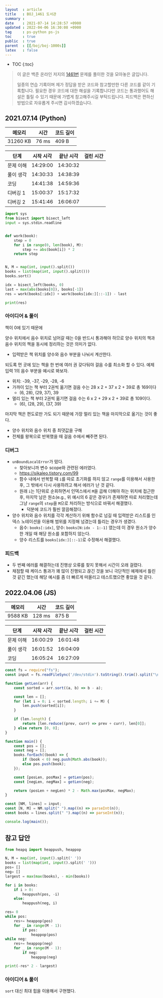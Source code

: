 ```yaml
---
layout  : article
title   : BOJ_1461 도서관
summary : 
date    : 2021-07-14 14:28:57 +0900
updated : 2022-04-06 16:30:08 +0900
tag     : ps-python ps-js
toc     : true
public  : true
parent  : [[/boj/boj-1000s]]
latex   : false
---
```

* TOC
{:toc}

> 이 글은 백준 온라인 저지의 [1461번](https://www.acmicpc.net/problem/1461) 문제를 풀이한 것을 모아놓은 글입니다.
>
> 일종의 연습 기록이며 제가 정답을 받은 코드와 참고할만한 다른 코드를 같이 기록합니다. 필요한 경우 코드에 대한 해설을 기록합니다만 코드는 통과했어도 해설은 틀릴 수 있기 때문에 가볍게 참고해주시길 부탁드립니다. 피드백은 편하신 방법으로 자유롭게 주시면 감사하겠습니다.

## 2021.07.14 (Python)

| 메모리    | 시간  | 코드 길이 |
| --------- | ----- | --------- |
| 31260 KB  | 76 ms | 409 B     |

| 단계      | 시작 시각 | 끝난 시각 | 걸린 시간 |
| --------- | --------- | --------- | --------- |
| 문제 이해 | 14:29:00  | 14:30:32  |           |
| 풀이 생각 | 14:30:33  | 14:38:39  |           |
| 코딩      | 14:41:38  | 14:59:36  |           |
| 디버깅 1  | 15:00:37  | 15:17:32  |           |
| 디버깅 2  | 15:41:46  | 16:06:07  |           |

```python
import sys
from bisect import bisect_left
input = sys.stdin.readline


def work(book):
    step = 0
    for i in range(0, len(book), M):
        step += abs(book[i]) * 2
    return step


N, M = map(int, input().split())
books = list(map(int, input().split()))
books.sort()

idx = bisect_left(books, 0)
last = max(abs(books[0]), books[-1])
res = work(books[:idx]) + work(books[idx:][::-1]) - last

print(res)
```

### 아이디어 & 풀이

책이 0에 있기 때문에

양수 위치에서 음수 위치로 넘어갈 때는 0을 반드시 통과해야 하므로 양수 위치의 책과 음수 위치의 책을 동시에 정리하는 것은 의미가 없다.

* 입력받은 책 위치를 양수와 음수 부분을 나눠서 계산한다.

되도록 먼 곳에 있는 책을 한 번에 여러 권 갖다둬야 걸음 수를 최소화 할 수 있다. 예제 입력 1의 음수 부분을 예시로 봐보자.

* 위치: -39, -37, -29, -28, -6
* 가까이 있는 책 부터 2권씩 옮기면 걸음 수는 28 x 2 + 37 x 2 + 39로 총 169이다
    * (6, 28), (29, 37), 39
* 멀리 있는 책 부터 2권씩 옮기면 걸음 수는 6 x 2 + 29 x 2 + 39로 총 109이다.
    * (6), (28, 29), (37, 39)

마지막 책은 편도로만 가도 되기 때문에 가장 멀리 있는 책을 마지막으로 옮기는 것이 좋다.

* 양수 위치와 음수 위치 중 최댓값을 구해
* 전체를 왕복으로 반복했을 때 걸음 수에서 빼주면 된다.

### 디버그

* `unBoundLocalError`가 떴다.
    * 찾아보니까 변수 scope와 관련된 에러였다.
    * https://sikaleo.tistory.com/99
    * 함수 내에서 반복할 때 `i`를 따로 초기화를 하지 않고 `range`를 이용해서 사용한 후, 그 밖에서 다시 사용하려고 해서 에러가 난 것 같다.
    * 원래 `i`는 1단위로 순회하면서 인덱스에서 `M`을 곱해 더해야 하는 위치에 접근한 후, 마지막 남은 원소(e.g., 위 예시의 6 같은 경우)가 존재하면 따로 처리했는데 그냥 `range`의 `step`을 `M`으로 처리하는 방식으로 바꿔서 해결했다.
        * 덕분에 코드가 훨씬 깔끔해졌다.
* 양수 위치와 음수 위치를 각각 계산하기 위해 함수로 넘길 때 입력받은 리스트를 인덱스 노테이션을 이용해 범위를 지정해 넘겼는데 틀리는 경우가 생겼다.
    * 음수: `books[:idx]`, 양수: `books[N:idx - 1:-1]` 였는데 이 경우 원소가 양수 한 개일 때 해당 원소를 포함하지 않는다.
    * 양수 리스트를 `books[idx:][::-1]`로 수정해서 해결했다.

### 피드백

* 두 번째 에러를 해결하는데 진행상 오류를 찾지 못해서 시간이 오래 걸렸다.
* 채점할 때 케이스 통과가 꽤 많이 진행되고 끊긴 것을 보니 극단적인 예제에서 틀린 것 같긴 했는데 해당 예시를 좀 더 빠르게 떠올리고 테스트했으면 좋았을 것 같다.

## 2022.04.06 (JS)

| 메모리    | 시간   | 코드 길이 |
| --------- | -----  | --------- |
| 9588 KB   | 128 ms | 875 B     |

| 단계      | 시작 시각 | 끝난 시각 | 걸린 시간 |
| --------- | --------- | --------- | --------- |
| 문제 이해 | 16:00:29  | 16:01:48  |           |
| 풀이 생각 | 16:01:52  | 16:04:09  |           |
| 코딩      | 16:05:24  | 16:27:09  |           |

```js
const fs = require("fs");
const input = fs.readFileSync('/dev/stdin').toString().trim().split("\n");

function getLen(arr) {
    const sorted = arr.sort((a, b) => b - a);

    const len = [];
    for (let i = 0; i < sorted.length; i += M) {
        len.push(sorted[i]);
    }

    if (len.length) {
        return [len.reduce((prev, curr) => prev + curr), len[0]];
    } else return [0, 0];
}

function main() {
    const pos = [];
    const neg = [];
    books.forEach((book) => {
        if (book < 0) neg.push(Math.abs(book));
        else pos.push(book);
    });

    const [posLen, posMax] = getLen(pos);
    const [negLen, negMax] = getLen(neg);

    return (posLen + negLen) * 2 - Math.max(posMax, negMax);
}

const [NM, lines] = input;
const [N, M] = NM.split(" ").map((n) => parseInt(n));
const books = lines.split(" ").map((n) => parseInt(n));

console.log(main());
```

## 참고 답안

```python
from heapq import heappush, heappop

N, M = map(int, input().split(' '))
books = list(map(int, input().split(' ')))
pos= []
neg= []
largest = max(max(books), - min(books))

for i in books:
    if i > 0:
        heappush(pos, -i)
    else:
        heappush(neg, i)

res= 0
while pos:
    res+= heappop(pos)
    for _ in range(M - 1):
        if pos:
            heappop(pos)
while neg:
    res+= heappop(neg)
    for _ in range(M - 1):
        if neg:
            heappop(neg)

print(-res* 2 - largest)
```

### 아이디어 & 풀이

`sort` 대신 최대 힙을 이용해서 구현했다.
